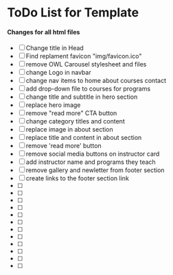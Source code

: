 # ToDo List for Template

#### Changes for all html files

- [ ] Change title in Head
- [ ] Find replament favicon "img/favicon.ico"
- [ ] remove OWL Carousel stylesheet and files
- [ ] change Logo in navbar
- [ ] change nav items to home about courses contact
- [ ] add drop-down file to courses for programs
- [ ] change title and subtitle in hero section
- [ ] replace hero image
- [ ] remove "read more" CTA button
- [ ] change category titles and content
- [ ] replace image in about section
- [ ] replace title and content in about section
- [ ] remove 'read more' button
- [ ] remove social media buttons on instructor card
- [ ] add instructor name and programs they teach
- [ ] remove gallery and newletter from footer section
- [ ] create links to the footer section link
- [ ]
- [ ]
- [ ]
- [ ]
- [ ]
- [ ]
- [ ]
- [ ]
- [ ]
- [ ]
- [ ]
- [ ]